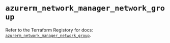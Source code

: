 # `azurerm_network_manager_network_group`

Refer to the Terraform Registory for docs: [`azurerm_network_manager_network_group`](https://registry.terraform.io/providers/hashicorp/azurerm/3.75.0/docs/resources/network_manager_network_group).

